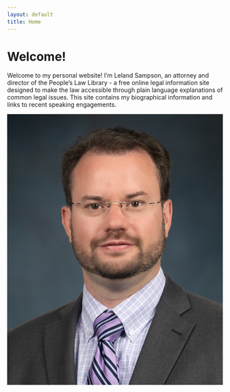 ```yaml
---
layout: default
title: Home
---
```


# Welcome!

<div class="content-section">
    <p>Welcome to my personal website! I’m Leland Sampson, an attorney and director of the People’s Law Library - a free online legal information site designed to make the law accessible through plain language explanations of common legal issues. This site contains my biographical information and links to recent speaking engagements.</p>
    <img src="/images/sampson-headshot-small.jpg" alt="Leland Sampson" class="profile-image">
</div>
